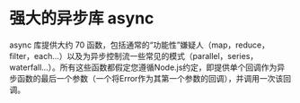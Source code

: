 # 强大的异步库 async

async 库提供大约 70 函数，包括通常的“功能性”嫌疑人（map，reduce，filter，each...）以及为异步控制流一些常见的模式（parallel，series，waterfall...）。所有这些函数都假定您遵循Node.js约定，即提供单个回调作为异步函数的最后一个参数（一个将Error作为其第一个参数的回调），并调用一次该回调。